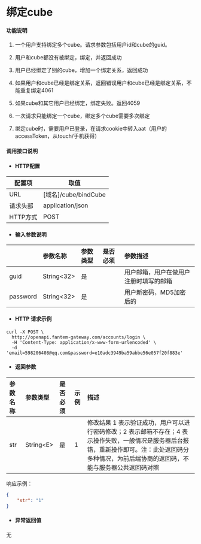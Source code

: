 # 绑定cube

#### 功能说明

1. 一个用户支持绑定多个cube。请求参数包括用户id和cube的guid。

2. 用户和cube都没有被绑定，绑定，并返回成功

3. 用户已经绑定了别的cube，增加一个绑定关系，返回成功

4. 如果用户和cube已经是绑定关系，返回错误用户和cube已经是绑定关系，不能重复绑定4061

5. 如果cube和其它用户已经绑定，绑定失败。返回4059

6. 一次请求只能绑定一个cube，绑定多个cube需要多次绑定

7. 绑定cube时，需要用户已登录，在请求cookie中转入aat（用户的accessToken，从touch/手机获得）

#### 调用接口说明

* #### HTTP配置

| 配置项 | 取值 |
| --- | --- |
| URL | \[域名\]/cube/bindCube |
| 请求头部 | application/json |
| HTTP方式 | POST |

* #### 输入参数说明

|  | 参数名称 | 参数类型 | 是否必须 | 参数描述 |
| :--- | :--- | :--- | :--- | :--- |
| guid | String&lt;32&gt; | 是 |  | 用户邮箱，用户在做用户注册时填写的邮箱 |
| password | String&lt;32&gt; | 是 |  | 用户新密码，MD5加密后的 |

* #### HTTP 请求示例

```
curl -X POST \
  http://openapi.fantem-gateway.com/accounts/login \
  -H 'Content-Type: application/x-www-form-urlencoded' \
  -d 'email=598206408@qq.com&password=e10adc3949ba59abbe56e057f20f883e'
```

* #### 返回参数

| 参数名称 | 参数类型 | 是否必须 | 示例 | 描述 |
| :--- | :--- | :--- | :--- | :--- |
| str | String&lt;E&gt; | 是 | 1 | 修改结果 1 表示验证成功，用户可以进行密码修改；2 表示邮箱不存在；4 表示操作失败，一般情况是服务器后台报错，重新操作即可。注：此处返回码分多种情况，为前后端协商的返回码，不能与服务器公共返回码对照 |

响应示例：

```json
{
    "str": "1"
}
```

* #### 异常返回值

无

